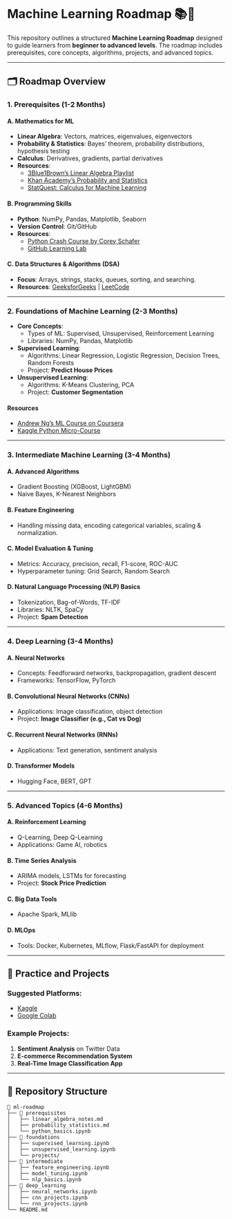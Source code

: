 # Machine Learning Roadmap 📚🚀

This repository outlines a structured **Machine Learning Roadmap** designed to guide learners from **beginner to advanced levels**. The roadmap includes prerequisites, core concepts, algorithms, projects, and advanced topics.

---

## 🗂️ Roadmap Overview

### 1. **Prerequisites (1-2 Months)**  
#### A. Mathematics for ML  
- **Linear Algebra**: Vectors, matrices, eigenvalues, eigenvectors  
- **Probability & Statistics**: Bayes’ theorem, probability distributions, hypothesis testing  
- **Calculus**: Derivatives, gradients, partial derivatives  
- **Resources**:  
  - [3Blue1Brown’s Linear Algebra Playlist](https://www.youtube.com/watch?v=fNk_zzaMoSs)  
  - [Khan Academy’s Probability and Statistics](https://www.khanacademy.org/math/statistics-probability)  
  - [StatQuest: Calculus for Machine Learning](https://www.youtube.com/playlist?list=PLblh5JKOoLUIzaEkCLIUxQFjPIlapw4tI)  

#### B. Programming Skills  
- **Python**: NumPy, Pandas, Matplotlib, Seaborn  
- **Version Control**: Git/GitHub  
- **Resources**:  
  - [Python Crash Course by Corey Schafer](https://www.youtube.com/playlist?list=PL-osiE80TeTt2d9bfVyTiXJA-UTHn6WwU)  
  - [GitHub Learning Lab](https://lab.github.com/)  

#### C. Data Structures & Algorithms (DSA)  
- **Focus**: Arrays, strings, stacks, queues, sorting, and searching.  
- **Resources**: [GeeksforGeeks](https://www.geeksforgeeks.org) | [LeetCode](https://leetcode.com)  

---

### 2. **Foundations of Machine Learning (2-3 Months)**  
- **Core Concepts**:  
  - Types of ML: Supervised, Unsupervised, Reinforcement Learning  
  - Libraries: NumPy, Pandas, Matplotlib  
- **Supervised Learning**:  
  - Algorithms: Linear Regression, Logistic Regression, Decision Trees, Random Forests  
  - Project: **Predict House Prices**  
- **Unsupervised Learning**:  
  - Algorithms: K-Means Clustering, PCA  
  - Project: **Customer Segmentation**

#### Resources  
- [Andrew Ng’s ML Course on Coursera](https://www.coursera.org/learn/machine-learning)  
- [Kaggle Python Micro-Course](https://www.kaggle.com/learn/python)  

---

### 3. **Intermediate Machine Learning (3-4 Months)**  
#### A. Advanced Algorithms  
- Gradient Boosting (XGBoost, LightGBM)  
- Naive Bayes, K-Nearest Neighbors  

#### B. Feature Engineering  
- Handling missing data, encoding categorical variables, scaling & normalization.  

#### C. Model Evaluation & Tuning  
- Metrics: Accuracy, precision, recall, F1-score, ROC-AUC  
- Hyperparameter tuning: Grid Search, Random Search  

#### D. Natural Language Processing (NLP) Basics  
- Tokenization, Bag-of-Words, TF-IDF  
- Libraries: NLTK, SpaCy  
- Project: **Spam Detection**  

---

### 4. **Deep Learning (3-4 Months)**  
#### A. Neural Networks  
- Concepts: Feedforward networks, backpropagation, gradient descent  
- Frameworks: TensorFlow, PyTorch  

#### B. Convolutional Neural Networks (CNNs)  
- Applications: Image classification, object detection  
- Project: **Image Classifier (e.g., Cat vs Dog)**  

#### C. Recurrent Neural Networks (RNNs)  
- Applications: Text generation, sentiment analysis  

#### D. Transformer Models  
- Hugging Face, BERT, GPT  

---

### 5. **Advanced Topics (4-6 Months)**  
#### A. Reinforcement Learning  
- Q-Learning, Deep Q-Learning  
- Applications: Game AI, robotics  

#### B. Time Series Analysis  
- ARIMA models, LSTMs for forecasting  
- Project: **Stock Price Prediction**  

#### C. Big Data Tools  
- Apache Spark, MLlib  

#### D. MLOps  
- Tools: Docker, Kubernetes, MLflow, Flask/FastAPI for deployment  

---

## 🔨 Practice and Projects
### Suggested Platforms:  
- [Kaggle](https://www.kaggle.com)  
- [Google Colab](https://colab.research.google.com)  

### Example Projects:  
1. **Sentiment Analysis** on Twitter Data  
2. **E-commerce Recommendation System**  
3. **Real-Time Image Classification App**  

---

## 📁 Repository Structure  
```plaintext
📂 ml-roadmap
├── 📂 prerequisites
│   ├── linear_algebra_notes.md
│   ├── probability_statistics.md
│   └── python_basics.ipynb
├── 📂 foundations
│   ├── supervised_learning.ipynb
│   ├── unsupervised_learning.ipynb
│   └── projects/
├── 📂 intermediate
│   ├── feature_engineering.ipynb
│   ├── model_tuning.ipynb
│   └── nlp_basics.ipynb
├── 📂 deep_learning
│   ├── neural_networks.ipynb
│   ├── cnn_projects.ipynb
│   └── rnn_projects.ipynb
└── README.md
